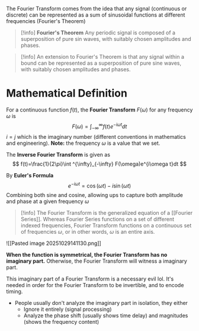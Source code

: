 The Fourier Transform comes from the idea that any signal (continuous or discrete) can be represented as a sum of sinusoidal functions at different frequencies (Fourier's Theorem)

> [!info] **Fourier's Theorem** Any periodic signal is composed of a superposition of pure sin waves, with suitably chosen amplitudes and phases.

>[!info] An extension to Fourier's Theorem is that any signal within a bound can be represented as a superposition of pure sine waves, with suitably chosen amplitudes and phases.
# Mathematical Definition
For a continuous function $f(t)$, the **Fourier Transform** $F(\omega)$ for any frequency $\omega$ is
$$
F(\omega)=\int^\infty_{-\infty}f(t)e^{-i\omega t}dt
$$
$i=j$ which is the imaginary number (different conventions in mathematics and engineering). **Note:** the frequency $\omega$ is a value that we set. 

The **Inverse Fourier Transform** is given as
$$
f(t)=\frac{1}{2\pi}\int ^{\infty}_{-\infty} F(\omega)e^{i\omega t}dt
$$

By **Euler's Formula**
$$
e^{-i\omega t} = \cos (\omega t)-i\sin(\omega t)
$$
Combining both sine and cosine, allowing ups to capture both amplitude and phase at a given frequency $\omega$

>[!info] The Fourier Transform is the generalized equation of a [[Fourier Series]]. Whereas Fourier Series functions on a set of different indexed frequencies, Fourier Transform functions on a continuous set of frequencies $\omega$, or in other words, $\omega$ is an entire axis.

![[Pasted image 20251029141130.png]]

**When the function is symmetrical, the Fourier Transform has no imaginary part.** Otherwise, the Fourier Transform will witness a imaginary part.

This imaginary part of a Fourier Transform is a necessary evil lol. It's needed in order for the Fourier Transform to be invertible, and to encode timing.
- People usually don't analyze the imaginary part in isolation, they either
	- Ignore it entirely (signal processing)
	- Analyze the phase shift (usually shows time delay) and magnitudes (shows the frequency content)

